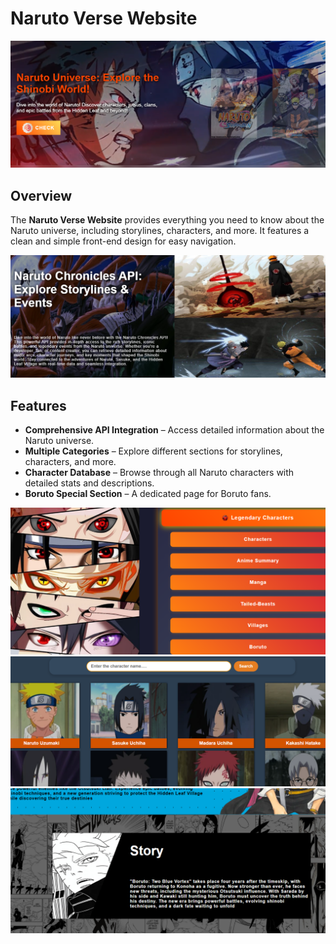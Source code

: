 # Naruto Verse Website  

![Homepage Preview](img/1.PNG)  

## Overview  
The **Naruto Verse Website** provides everything you need to know about the Naruto universe, including storylines, characters, and more. It features a clean and simple front-end design for easy navigation.  

![API Features](img/2.PNG)  

## Features  
- **Comprehensive API Integration** – Access detailed information about the Naruto universe.  
- **Multiple Categories** – Explore different sections for storylines, characters, and more.  
- **Character Database** – Browse through all Naruto characters with detailed stats and descriptions.  
- **Boruto Special Section** – A dedicated page for Boruto fans.  

![Options Menu](img/3.PNG)  
![Character List](img/4.PNG)  
![Boruto Section](img/5.PNG)  

